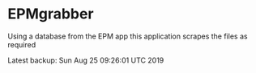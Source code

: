 # EPMgrabber
Using a database from the EPM app this application scrapes the files as required


Latest backup: Sun Aug 25 09:26:01 UTC 2019
